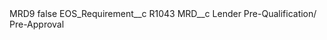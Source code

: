 <?xml version="1.0" encoding="UTF-8"?>
<CustomMetadata xmlns="http://soap.sforce.com/2006/04/metadata" xmlns:xsi="http://www.w3.org/2001/XMLSchema-instance" xmlns:xsd="http://www.w3.org/2001/XMLSchema">
    <label>MRD9</label>
    <protected>false</protected>
    <values>
        <field>EOS_Requirement__c</field>
        <value xsi:type="xsd:string">R1043</value>
    </values>
    <values>
        <field>MRD__c</field>
        <value xsi:type="xsd:string">Lender Pre-Qualification/ Pre-Approval</value>
    </values>
</CustomMetadata>
